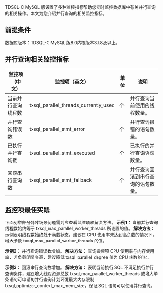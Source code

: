 TDSQL-C MySQL 版设置了多种监控指标帮助您实时监控数据库中有关并行查询的相关操作。本文为您介绍并行查询的相关监控指标。

## 前提条件
数据库版本：TDSQL-C MySQL 版8.0内核版本3.1.8及以上。

## 并行查询相关监控指标

| 监控项（中文） | 监控项（英文） | 单位 | 说明 |
|---------|---------|---------|---------|
| 当前并行查询线程数 | txsql_parallel_threads_currently_used | 个 | 并行查询当前使用的线程数量。 |
| 并行查询错误数 | txsql_parallel_stmt_error | 个 | 并行查询报错的语句数量。 |
| 已执行并行查询数 | txsql_parallel_stmt_executed | 个 | 已执行的并行查询语句数量。 |
| 回滚串行查询数 | txsql_parallel_stmt_fallback | 个 | 并行查询回滚到串行查询的语句数量。 |

## 监控项最佳实践
下面列举部分特殊场景问题需对应查看监控项和解决方法。
**示例1：**
当前并行查询线程数始终等于 txsql_max_parallel_worker_threads 所设置的值。
**解决方法：**
示例表明线程数始终处于满载状态，建议在 CPU 使用率未达到高负载的情况下，增大参数 txsql_max_parallel_worker_threads 的值。

**示例2：**
并行查询错误数增加。
**解决方法：**
查询监控项 CPU 使用率与内存使用率，若负载明显变高，建议降低 txsql_parallel_degree 值为 CPU 核数的1/4。

**示例3：**
回滚串行查询数增加。
**解决方法：**
表明当前执行 SQL 不满足执行并行查询条件，建议增大线程资源总数 txsql_max_parallel_worker_threads 或增大单条语句可申请的并行查询计划环境最大内存限制 txsql_optimizer_context_max_mem_size，保证 SQL 语句可以使用并行查询。
